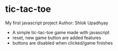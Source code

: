 # tic-tac-toe
My first javascript project
Author: Shlok Upadhyay

- A simple tic-tac-toe game made with javascript
- reset, new game button are added features
- buttons are disabled when clicked/game finishes
